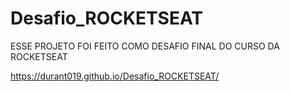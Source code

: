 # Desafio_ROCKETSEAT
ESSE PROJETO FOI FEITO COMO DESAFIO FINAL DO CURSO DA ROCKETSEAT
  
https://durant019.github.io/Desafio_ROCKETSEAT/
